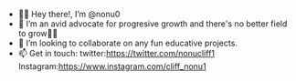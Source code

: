 - 👋🏿 Hey there!, I’m @nonu0
- 👀 I’m an avid advocate for progresive growth and there's no better field to grow💪🏿
- 💞️ I’m looking to collaborate on any fun educative projects.
- 📫 Get in touch:
twitter:https://twitter.com/nonucliff1
Instagram:https://www.instagram.com/cliff_nonu1

<!---
nonu0/nonu0 is a ✨ special ✨ repository because its `README.md` (this file) appears on your GitHub profile.
You can click the Preview link to take a look at your changes.
--->
